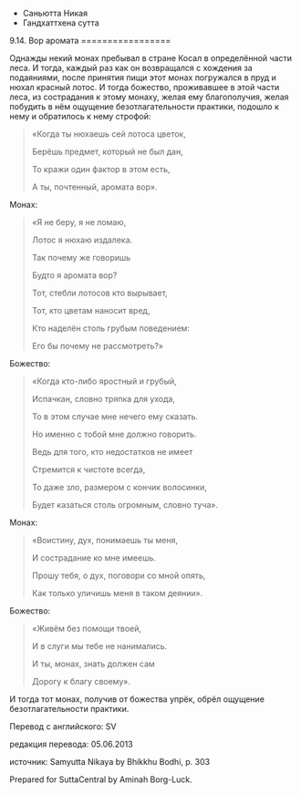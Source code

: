 









* Саньютта Никая
* Гандхаттхена сутта


9\.14\. Вор аромата
\=\=\=\=\=\=\=\=\=\=\=\=\=\=\=\=\=



Однажды некий монах пребывал в стране Косал в определённой части леса\. И тогда, каждый раз как он возвращался с хождения за подаяниями, после принятия пищи этот монах погружался в пруд и нюхал красный лотос\. И тогда божество, проживавшее в этой части леса, из сострадания к этому монаху, желая ему благополучия, желая побудить в нём ощущение безотлагательности практики, подошло к нему и обратилось к нему строфой:



> «Когда ты нюхаешь сей лотоса цветок,  
> 
> Берёшь предмет, который не был дан,  
> 
> То кражи один фактор в этом есть,  
> 
> А ты, почтенный, аромата вор»\.


Монах:

> «Я не беру, я не ломаю,  
> 
> Лотос я нюхаю издалека\.  
> 
> Так почему же говоришь  
> 
> Будто я аромата вор?  
> 
>   
> 
> Тот, стебли лотосов кто вырывает,  
> 
> Тот, кто цветам наносит вред,  
> 
> Кто наделён столь грубым поведением:  
> 
> Его бы почему не рассмотреть?»


Божество:

> «Когда кто\-либо яростный и грубый,  
> 
> Испачкан, словно тряпка для ухода,  
> 
> То в этом случае мне нечего ему сказать\.  
> 
> Но именно с тобой мне должно говорить\.  
> 
>   
> 
> Ведь для того, кто недостатков не имеет  
> 
> Стремится к чистоте всегда,  
> 
> То даже зло, размером с кончик волосинки,  
> 
> Будет казаться столь огромным, словно туча»\.


Монах:

> «Воистину, дух, понимаешь ты меня,  
> 
> И сострадание ко мне имеешь\.  
> 
> Прошу тебя, о дух, поговори со мной опять,  
> 
> Как только уличишь меня в таком деянии»\.


Божество:

> «Живём без помощи твоей,  
> 
> И в слуги мы тебе не нанимались\.  
> 
> И ты, монах, знать должен сам  
> 
> Дорогу к благу своему»\.


И тогда тот монах, получив от божества упрёк, обрёл ощущение безотлагательности практики\.



Перевод с английского: SV


редакция перевода: 05\.06\.2013


источник: Samyutta Nikaya by Bhikkhu Bodhi, p\. 303


Prepared for SuttaCentral by Aminah Borg\-Luck\.






